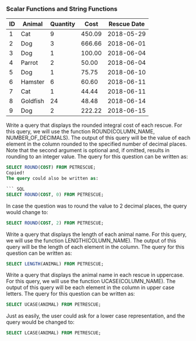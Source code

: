 ### Scalar Functions and String Functions

| ID  | Animal   | Quantity | Cost   | Rescue Date |
| --- | -------- | -------- | ------ | ----------- |
| 1   | Cat      | 9        | 450.09 | 2018-05-29  |
| 2   | Dog      | 3        | 666.66 | 2018-06-01  |
| 3   | Dog      | 1        | 100.00 | 2018-06-04  |
| 4   | Parrot   | 2        | 50.00  | 2018-06-04  |
| 5   | Dog      | 1        | 75.75  | 2018-06-10  |
| 6   | Hamster  | 6        | 60.60  | 2018-06-11  |
| 7   | Cat      | 1        | 44.44  | 2018-06-11  |
| 8   | Goldfish | 24       | 48.48  | 2018-06-14  |
| 9   | Dog      | 2        | 222.22 | 2018-06-15  |

Write a query that displays the rounded integral cost of each rescue.
For this query, we will use the function ROUND(COLUMN_NAME, NUMBER_OF_DECIMALS). The output of this query will be the value of each element in the column rounded to the specified number of decimal places. Note that the second argument is optional and, if omitted, results in rounding to an integer value. The query for this question can be written as:

``` SQL
SELECT ROUND(COST) FROM PETRESCUE;
Copied!
The query could also be written as:

``` SQL
SELECT ROUND(COST, 0) FROM PETRESCUE;
```
In case the question was to round the value to 2 decimal places, the query would change to:

``` SQL
SELECT ROUND(COST, 2) FROM PETRESCUE;
```
Write a query that displays the length of each animal name.
For this query, we will use the function LENGTH(COLUMN_NAME). The output of this query will be the length of each element in the column. The query for this question can be written as:

``` SQL
SELECT LENGTH(ANIMAL) FROM PETRESCUE;
```
Write a query that displays the animal name in each rescue in uppercase.
For this query, we will use the function UCASE(COLUMN_NAME). The output of this query will be each element in the column in upper case letters. The query for this question can be written as:

``` SQL
SELECT UCASE(ANIMAL) FROM PETRESCUE;
```
Just as easily, the user could ask for a lower case representation, and the query would be changed to:

``` SQL
SELECT LCASE(ANIMAL) FROM PETRESCUE;
```